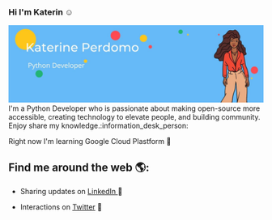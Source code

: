 ### Hi I'm Katerin :relaxed:

<img src= "https://github.com/KaterinPerdom/KaterinPerdom/blob/master/KaterinePerdomo.jpg">
I'm a Python Developer who is passionate about making open-source more accessible, creating technology to elevate people, and building community. Enjoy share my knowledge.:information_desk_person:

Right now I'm learning Google Cloud Plastform :rocket: 

## Find me around the web 🌎:

  - Sharing updates on <a href=" https://www.linkedin.com/in/katerine-perdomo-moreno/" > LinkedIn </a> :briefcase:
  
  - Interactions on <a href="https://twitter.com/Katerin_Perdom">Twitter</a> :dancer:
  
  

<!--
**KaterinPerdom/KaterinPerdom** is a ✨ _special_ ✨ repository because its `README.md` (this file) appears on your GitHub profile.

Here are some ideas to get you started:

- 🔭 I’m currently working on ...
- 🌱 I’m currently learning ...
- 👯 I’m looking to collaborate on ...
- 🤔 I’m looking for help with ...
- 💬 Ask me about ...
- 📫 How to reach me: ...
- 😄 Pronouns: ...
- ⚡ Fun fact: ...
-->
